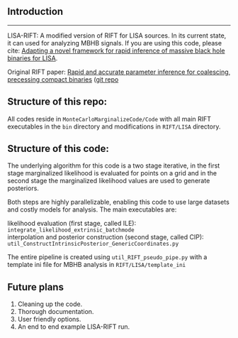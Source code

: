 ## Introduction
***
LISA-RIFT: A modified version of RIFT for LISA sources. In its current state, it can used for analyzing MBHB signals. If you are using this code, please cite: [Adapting a novel framework for rapid inference of massive black hole binaries for LISA](http://arxiv.org/abs/2410.15542). 

Original RIFT paper: [Rapid and accurate parameter inference for coalescing, precessing compact binaries](http://arxiv.org/abs/1805.10457) ([git repo](https://github.com/oshaughn/research-projects-RIT/ )

## Structure of this repo:
All codes reside in `MonteCarloMarginalizeCode/Code` with all main RIFT executables in the `bin` directory and modifications in `RIFT/LISA` directory.

## Structure of this code:
The underlying algorithm for this code is a two stage iterative, in the first stage marginalized likelihood is evaluated for points on a grid and in the second stage the marginalized likelihood values are used to generate posteriors. 

Both steps are highly parallelizable, enabling this code to use large datasets and costly models for analysis. The main executables are:

likelihood evaluation (first stage, called ILE): `integrate_likelihood_extrinsic_batchmode`<br>
interpolation and posterior construction (second stage, called CIP): `util_ConstructIntrinsicPosterior_GenericCoordinates.py`

The entire pipeline is created using `util_RIFT_pseudo_pipe.py` with a template ini file for MBHB analysis in `RIFT/LISA/template_ini`

## Future plans
1) Cleaning up the code.
2) Thorough documentation.
3) User friendly options.
4) An end to end example LISA-RIFT run.



